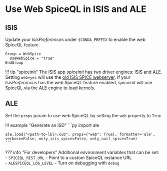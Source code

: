 # Use Web SpiceQL in ISIS and ALE

## ISIS

Update your *IsisPreferences* under `$CONDA_PREFIX` to enable the web SpiceQL feature.

```
Group = WebSpice
  UseWebSpice = "true"
EndGroup
```

!!! tip "spiceinit"
    The ISIS app *spiceinit* has two driver engines: ISIS and ALE. Setting `web=yes` will use the [old ISIS SPICE webserver](https://astrogeology.usgs.gov/docs/how-to-guides/environment-setup-and-maintenance/isis-data-area/#isis-spice-web-service). If your *IsisPreferences* has the web SpiceQL feature enabled, *spiceinit* will use SpiceQL via the ALE engine to load kernels.


## ALE

Set the `props` param to use web SpiceQL by setting the `web` property to `True`.

!!! example "Generate an ISD"
    ```py
    import ale

    ale.load("<path-to-lbl>.cub", props={"web": True}, formatter='ale', verbose=False, only_isis_spice=False, only_naif_spice=True)
    ```

??? info "For developers"
    Additional environment variables that can be set:  
    - `SPICEQL_REST_URL` - Point to a custom SpiceQL instance URL  
    - `ALESPICEQL_LOG_LEVEL` - Turn on debugging with `debug`
